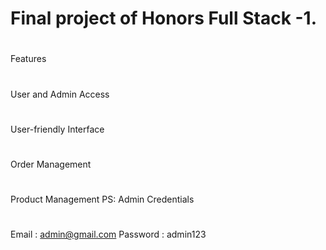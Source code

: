 # Final project of Honors Full Stack -1. 

# 
#
 Features
 #
User and Admin Access
#
User-friendly Interface
#
Order Management
#
Product Management
 PS: Admin Credentials  
#
Email : admin@gmail.com
Password : admin123
